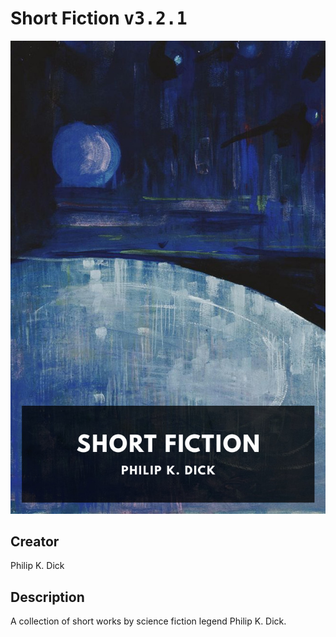 
# Short Fiction <kbd>v3.2.1</kbd>

<center>
  <img src="./cover-1024.jpg"/>
</center>

## Creator
Philip K. Dick

## Description
A collection of short works by science fiction legend Philip K. Dick.
